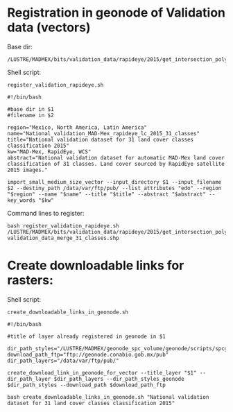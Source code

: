 # Registration in geonode of Validation data (vectors)

Base dir:

```
/LUSTRE/MADMEX/bits/validation_data/rapideye/2015/get_intersection_polygons_points/
```

Shell script:

`register_validation_rapideye.sh`

```
#!/bin/bash

#base dir in $1
#filename in $2

region="Mexico, North America, Latin America"
name="National_validation_MAD-Mex_rapideye_lc_2015_31_classes"
title="National validation dataset for 31 land cover classes classification 2015"
kw="MAD-Mex, RapidEye, WCS"
abstract="National validation dataset for automatic MAD-Mex land cover classification of 31 classes. Land cover sourced by RapidEye satellite 2015 images."

import_small_medium_size_vector --input_directory $1 --input_filename $2 --destiny_path /data/var/ftp/pub/ --list_attributes "edo" --region "$region" --name "$name" --title "$title" --abstract "$abstract" --key_words "$kw"

```

Command lines to register:

```
bash register_validation_rapideye.sh /LUSTRE/MADMEX/bits/validation_data/rapideye/2015/get_intersection_polygons_points/ validation_data_merge_31_classes.shp
```

# Create downloadable links for rasters:

Shell script:

`create_downloadable_links_in_geonode.sh`

```
#!/bin/bash

#title of layer already registered in geonode in $1

dir_path_styles="/LUSTRE/MADMEX/geonode_spc_volume/geonode/scripts/spcgeonode/_volume_geodatadir/workspaces/geonode/styles"
download_path_ftp="ftp://geonode.conabio.gob.mx/pub"
dir_path_layers="/data/var/ftp/pub/"

create_download_link_in_geonode_for_vector --title_layer "$1" --dir_path_layer $dir_path_layers --dir_path_styles_geonode $dir_path_styles --download_path $download_path_ftp
```



```
bash create_downloadable_links_in_geonode.sh "National validation dataset for 31 land cover classes classification 2015"
``` 